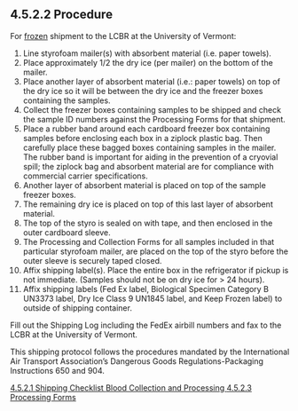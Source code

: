 ## 4.5.2.2 Procedure

For <u>frozen</u> shipment to the LCBR at the University of Vermont:

1. Line styrofoam mailer(s) with absorbent material (i.e. paper towels).  
2. Place approximately 1/2 the dry ice (per mailer) on the bottom of the mailer.
3. Place another layer of absorbent material (i.e.: paper towels) on top of the dry ice so it will be between the dry ice and the freezer boxes containing the samples.
4. Collect the freezer boxes containing samples to be shipped and check the sample ID numbers against the Processing Forms for that shipment.
5. Place a rubber band around each cardboard freezer box containing samples before enclosing each box in a ziplock plastic bag. Then carefully place these bagged boxes containing samples in the mailer. The rubber band is important for aiding in the prevention of a cryovial spill; the ziplock bag and absorbent material are for compliance with commercial carrier specifications.    
6. Another layer of absorbent material is placed on top of the sample freezer boxes.
7. The remaining dry ice is placed on top of this last layer of absorbent material.
8. The top of the styro is sealed on with tape, and then enclosed in the outer cardboard sleeve.
9. The Processing and Collection Forms for all samples included in that particular styrofoam mailer, are placed on the top of the styro before the outer sleeve is securely taped closed.  
10.	Affix shipping label(s).  Place the entire box in the refrigerator if pickup is not immediate. (Samples should not be on dry ice for > 24 hours).
11. Affix shipping labels (Fed Ex label, Biological Specimen Category B UN3373 label, Dry Ice Class 9 UN1845 label, and Keep Frozen label) to outside of shipping container.

Fill out the Shipping Log including the FedEx airbill numbers and fax to the LCBR at the University of Vermont.  

This shipping protocol follows the procedures mandated by the International Air Transport Association’s Dangerous Goods Regulations-Packaging Instructions 650 and 904.


<div class="center">
<div class="btn-group">
  <a href=":pages_path:/manuals/blood-collection-processing/4-05-02-01-shipping-checklist.md" class="btn btn-default">
    <span class="glyphicon glyphicon-chevron-left"></span>
    4.5.2.1 Shipping Checklist
  </a>

  <a href=":pages_path:/manuals/blood-collection-processing" class="btn btn-default">
    <span class="glyphicon glyphicon-chevron-up"></span>
    Blood Collection and Processing
  </a>

  <a href=":pages_path:/manuals/blood-collection-processing/4-05-02-03-processing-forms.md" class="btn btn-success">
    4.5.2.3 Processing Forms
    <span class="glyphicon glyphicon-chevron-right"></span>
  </a>
</div>
</div>